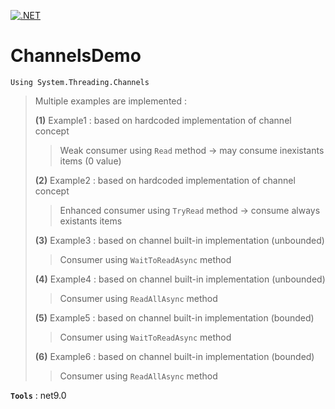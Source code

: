 [![.NET](https://github.com/aimenux/ChannelsDemo/actions/workflows/ci.yml/badge.svg?branch=master)](https://github.com/aimenux/ChannelsDemo/actions/workflows/ci.yml)
# ChannelsDemo
```
Using System.Threading.Channels
```

> Multiple examples are implemented :
>
> **(1)** Example1 : based on hardcoded implementation of channel concept
>> Weak consumer using `Read` method -> may consume inexistants items (0 value)
>
> **(2)** Example2 : based on hardcoded implementation of channel concept
>> Enhanced consumer using `TryRead` method -> consume always existants items
>
> **(3)** Example3 : based on channel built-in implementation (unbounded)
>> Consumer using `WaitToReadAsync` method
>
> **(4)** Example4 : based on channel built-in implementation (unbounded)
>> Consumer using `ReadAllAsync` method
>
> **(5)** Example5 : based on channel built-in implementation (bounded)
>> Consumer using `WaitToReadAsync` method
>
> **(6)** Example6 : based on channel built-in implementation (bounded)
>> Consumer using `ReadAllAsync` method

**`Tools`** : net9.0